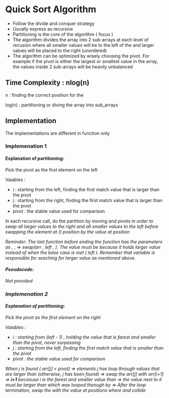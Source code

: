 # Quick Sort Algorithm
-   Follow the divide and conquer strategy
-   Usually express as recursive
-   Partitioning is the core of the algorithm ( focus ) 
-   The algorithm divides the array into 2 sub-arrays at each level of recusion where all smaller values will be to the left of the <pivot> and larger values will be placed to the right (unordered)
-   The algorithm can be optimized by wisely choosing the pivot. For example if the pivot is either the largest or smallest value in the array, the values inside 2 sub-arrays will be heavily unbalanced

## Time Complexity : nlog(n)

n           :       finding the correct position for the <pivot>

log(n)      :       partitioning or diving the array into sub_arrays


## Implementation

The implementations are different in <partition> function only

### Implemenation 1

#### Explanation of partitioning:

Pick the pivot as the first element on the left

Vaiables :
-   i           :       starting from the left, finding the first match value that is larger than the pivot
-   j           :       starting from the right, finding the first match value that is larger than the pivot
-   pivot       :       the stable value used for comparison

In each recursive call, do the partition by moving <i> and <j> pivots in order to swap all larger values to the right and all smaller values to the left before swapping the element at <left> (<pivot>) position by the value at <i> position

Reminder: The last <swap> function before ending the function <partion> has the parameters as <arr> , <left> , <i> => swap(arr , left , <i>). The value must be <i> because it holds larger value instead of <right> when the base case is met ( left ). Remember that variable <i> is responsible for seaching for larger value as mentioned above.

#### Pseudocode:

Not provided

### Implemenation 2

#### Explanation of partitioning:

Pick the pivot as the first element on the right

Vaiables :
-   i           :       starting from (left - 1) , holding the value that is farest and smaller than the pivot, never surpassing <j>
-   j           :       starting from the left, finding the first match value that is smaller than the pivot 
-   pivot       :       the stable value used for comparison


When j is found ( arr[j] < pivot) 
    =>  elements j has loop through values that are larger than <pivot> (otherwise, j has been found)
    =>  swap the arr[j] with arr[i+1] 
    =>  **i+1** becasuse i is the farest and smaller value than <pivot> => the value next to it must be larger than <pivot> which was looped theough by <j>
    =>  After the loop termination, swap the <pivot> with the value at positions where <left> and <right> collide 